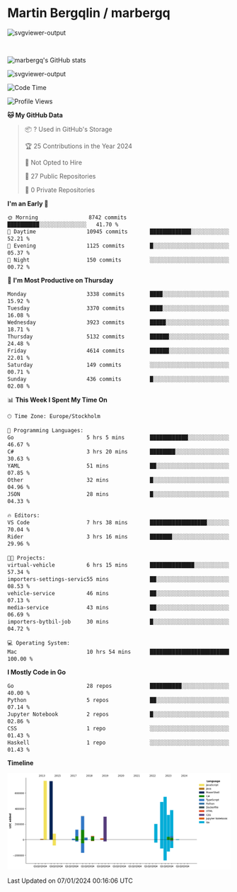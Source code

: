 # Martin Bergqlin / marbergq

![svgviewer-output](https://user-images.githubusercontent.com/2405410/206014777-22d41ecb-c24f-421d-b7d9-bba2cb5bb0de.svg)

<br>

<!--- [![Martin's Week](https://github-readme-stats.vercel.app/api/wakatime?username=marbergq&theme=dark)](https://github.com/anuraghazra/github-readme-stats) -->

![marbergq's GitHub stats](https://github-readme-stats.vercel.app/api?username=marbergq&count_private=true&show_icons=true)

![svgviewer-output](https://wakatime.com/badge/user/3f0a2069-6683-4e19-9a4a-7d21ea815067.svg)

<!--START_SECTION:waka-->
![Code Time](http://img.shields.io/badge/Code%20Time-3%2C645%20hrs%2042%20mins-blue)

![Profile Views](http://img.shields.io/badge/Profile%20Views-0-blue)

**🐱 My GitHub Data** 

> 📦 ? Used in GitHub's Storage 
 > 
> 🏆 25 Contributions in the Year 2024
 > 
> 🚫 Not Opted to Hire
 > 
> 📜 27 Public Repositories 
 > 
> 🔑 0 Private Repositories 
 > 
**I'm an Early 🐤** 

```text
🌞 Morning                8742 commits        ██████████░░░░░░░░░░░░░░░   41.70 % 
🌆 Daytime                10945 commits       █████████████░░░░░░░░░░░░   52.21 % 
🌃 Evening                1125 commits        █░░░░░░░░░░░░░░░░░░░░░░░░   05.37 % 
🌙 Night                  150 commits         ░░░░░░░░░░░░░░░░░░░░░░░░░   00.72 % 
```
📅 **I'm Most Productive on Thursday** 

```text
Monday                   3338 commits        ████░░░░░░░░░░░░░░░░░░░░░   15.92 % 
Tuesday                  3370 commits        ████░░░░░░░░░░░░░░░░░░░░░   16.08 % 
Wednesday                3923 commits        █████░░░░░░░░░░░░░░░░░░░░   18.71 % 
Thursday                 5132 commits        ██████░░░░░░░░░░░░░░░░░░░   24.48 % 
Friday                   4614 commits        ██████░░░░░░░░░░░░░░░░░░░   22.01 % 
Saturday                 149 commits         ░░░░░░░░░░░░░░░░░░░░░░░░░   00.71 % 
Sunday                   436 commits         █░░░░░░░░░░░░░░░░░░░░░░░░   02.08 % 
```


📊 **This Week I Spent My Time On** 

```text
🕑︎ Time Zone: Europe/Stockholm

💬 Programming Languages: 
Go                       5 hrs 5 mins        ████████████░░░░░░░░░░░░░   46.67 % 
C#                       3 hrs 20 mins       ████████░░░░░░░░░░░░░░░░░   30.63 % 
YAML                     51 mins             ██░░░░░░░░░░░░░░░░░░░░░░░   07.85 % 
Other                    32 mins             █░░░░░░░░░░░░░░░░░░░░░░░░   04.96 % 
JSON                     28 mins             █░░░░░░░░░░░░░░░░░░░░░░░░   04.33 % 

🔥 Editors: 
VS Code                  7 hrs 38 mins       ██████████████████░░░░░░░   70.04 % 
Rider                    3 hrs 16 mins       ███████░░░░░░░░░░░░░░░░░░   29.96 % 

🐱‍💻 Projects: 
virtual-vehicle          6 hrs 15 mins       ██████████████░░░░░░░░░░░   57.34 % 
importers-settings-servic55 mins             ██░░░░░░░░░░░░░░░░░░░░░░░   08.53 % 
vehicle-service          46 mins             ██░░░░░░░░░░░░░░░░░░░░░░░   07.13 % 
media-service            43 mins             ██░░░░░░░░░░░░░░░░░░░░░░░   06.69 % 
importers-bytbil-job     30 mins             █░░░░░░░░░░░░░░░░░░░░░░░░   04.72 % 

💻 Operating System: 
Mac                      10 hrs 54 mins      █████████████████████████   100.00 % 
```

**I Mostly Code in Go** 

```text
Go                       28 repos            ██████████░░░░░░░░░░░░░░░   40.00 % 
Python                   5 repos             ██░░░░░░░░░░░░░░░░░░░░░░░   07.14 % 
Jupyter Notebook         2 repos             █░░░░░░░░░░░░░░░░░░░░░░░░   02.86 % 
CSS                      1 repo              ░░░░░░░░░░░░░░░░░░░░░░░░░   01.43 % 
Haskell                  1 repo              ░░░░░░░░░░░░░░░░░░░░░░░░░   01.43 % 
```



**Timeline**

![Lines of Code chart](https://raw.githubusercontent.com/marbergq/marbergq/main/assets/bar_graph.png)


 Last Updated on 07/01/2024 00:16:06 UTC
<!--END_SECTION:waka-->

